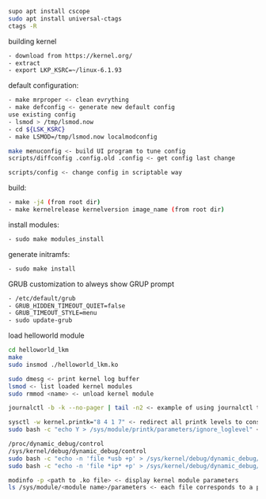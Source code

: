 ```bash
supo apt install cscope
sudo apt install universal-ctags
ctags -R
```

building kernel
```bash
- download from https://kernel.org/
- extract
- export LKP_KSRC=~/linux-6.1.93
```

default configuration:
```bash
- make mrproper <- clean evrything
- make defconfig <- generate new default config
use existing config
- lsmod > /tmp/lsmod.now
- cd ${LSK_KSRC}
- make LSMOD=/tmp/lsmod.now localmodconfig
```

```bash
make menuconfig <- build UI program to tune config
scripts/diffconfig .config.old .config <- get config last change

scripts/config <- change config in scriptable way
```

build:
```bash
- make -j4 (from root dir)
- make kernelrelease kernelversion image_name (from root dir) 
```

install modules:
```bash
- sudo make modules_install
```

generate initramfs:
```bash
- sudo make install
```

GRUB customization
to alweys show GRUP prompt
```bash
- /etc/default/grub
- GRUB_HIDDEN_TIMEOUT_QUIET=false 
- GRUB_TIMEOUT_STYLE=menu
- sudo update-grub
```

load helloworld module
```bash
cd helloworld_lkm
make
sudo insmod ./helloworld_lkm.ko
```
```bash
sudo dmesg <- print kernel log buffer   
lsmod <- list loaded kernel modules
sudo rmmod <name> <- unload kernel module

journalctl -b -k --no-pager | tail -n2 <- example of using journalctl to get kernel logs

sysctl -w kernel.printk="8 4 1 7" <- redirect all printk levels to console (exclude debug level)
sudo bash -c "echo Y > /sys/module/printk/parameters/ignore_loglevel" <- include debug level
```

```bash
/proc/dynamic_debug/control
/sys/kernel/debug/dynamic_debug/control
sudo bash -c "echo -n 'file *usb +p' > /sys/kernel/debug/dynamic_debug/control" <- nable all debug messages in all files where pathname includes string "usb" (turn it ff with -p) 
sudo bash -c "echo -n 'file *ip* +p' > /sys/kernel/debug/dynamic_debug/control"
 ```

 ```bash
modinfo -p <path to .ko file> <- display kernel module parameters
ls /sys/module/<module name>/parameters <- each file corresponds to a parameter
 ```